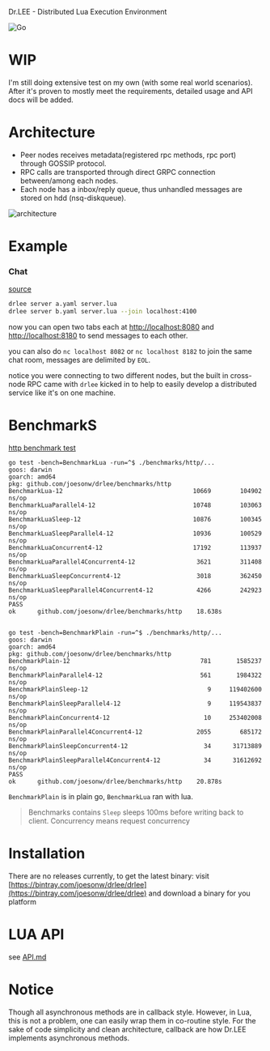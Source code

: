 Dr.LEE - Distributed Lua Execution Environment

![Go](https://github.com/joesonw/drlee/workflows/Go/badge.svg)

# WIP
I'm still doing extensive test on my own (with some real world scenarios). After it's proven to mostly meet the requirements, detailed usage and API docs will be added.

# Architecture

 * Peer nodes receives metadata(registered rpc methods, rpc port) through GOSSIP protocol.
 * RPC calls are transported through direct GRPC connection between/among each nodes.
 * Each node has a inbox/reply queue, thus unhandled messages are stored on hdd (nsq-diskqueue).
 
 ![architecture](!./architecture.png)
 
# Example

### Chat
[source](https://github.com/joesonw/drlee/tree/master/example/chat)
```bash
drlee server a.yaml server.lua
drlee server b.yaml server.lua --join localhost:4100
```
now you can open two tabs each at [http://localhost:8080](http://localhost:8080) and [http://localhost:8180](http://localhost:8180) to send messages to each other.

you can also do `nc localhost 8082` or `nc localhost 8182` to join the same chat room, messages are delimited by `EOL`.

notice you were connecting to two different nodes, but the built in cross-node RPC came with `drlee` kicked in to help to easily develop a distributed service like it's on one machine. 

# BenchmarkS
[http benchmark test](https://github.com/joesonw/drlee/tree/master/benchmarks/http)
```
go test -bench=BenchmarkLua -run=^$ ./benchmarks/http/...
goos: darwin
goarch: amd64
pkg: github.com/joesonw/drlee/benchmarks/http
BenchmarkLua-12                             	   10669	    104902 ns/op
BenchmarkLuaParallel4-12                    	   10748	    103063 ns/op
BenchmarkLuaSleep-12                        	   10876	    100345 ns/op
BenchmarkLuaSleepParallel4-12               	   10936	    100529 ns/op
BenchmarkLuaConcurrent4-12                  	   17192	    113937 ns/op
BenchmarkLuaParallel4Concurrent4-12         	    3621	    311408 ns/op
BenchmarkLuaSleepConcurrent4-12             	    3018	    362450 ns/op
BenchmarkLuaSleepParallel4Concurrent4-12    	    4266	    242923 ns/op
PASS
ok  	github.com/joesonw/drlee/benchmarks/http	18.638s


go test -bench=BenchmarkPlain -run=^$ ./benchmarks/http/...
goos: darwin
goarch: amd64
pkg: github.com/joesonw/drlee/benchmarks/http
BenchmarkPlain-12                             	     781	   1585237 ns/op
BenchmarkPlainParallel4-12                    	     561	   1984322 ns/op
BenchmarkPlainSleep-12                        	       9	 119402600 ns/op
BenchmarkPlainSleepParallel4-12               	       9	 119543837 ns/op
BenchmarkPlainConcurrent4-12                  	      10	 253402008 ns/op
BenchmarkPlainParallel4Concurrent4-12         	    2055	    685172 ns/op
BenchmarkPlainSleepConcurrent4-12             	      34	  31713889 ns/op
BenchmarkPlainSleepParallel4Concurrent4-12    	      34	  31612692 ns/op
PASS
ok  	github.com/joesonw/drlee/benchmarks/http	20.878s
```

`BenchmarkPlain` is in plain go, `BenchmarkLua` ran with lua.

> Benchmarks contains `Sleep` sleeps 100ms before writing back to client.
> Concurrency means request concurrency 


# Installation
There are no releases currently, to get the latest binary: visit [https://bintray.com/joesonw/drlee/drlee](https://bintray.com/joesonw/drlee/drlee) and download a binary for you platform

# LUA API
see [API.md](https://github.com/joesonw/drlee/tree/master/API.md)

# Notice
Though all asynchronous methods are in callback style.
However, in Lua, this is not a problem, one can easily wrap them in co-routine style.
For the sake of code simplicity and clean architecture, callback are how Dr.LEE implements asynchronous methods.
